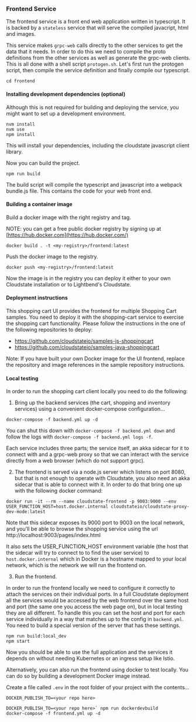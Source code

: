 ### Frontend Service

The frontend service is a front end web application written in typescript.  It is backed by a `stateless` service that will serve the compiled javacript, html and images.

This service makes `grpc-web` calls directly to the other services to get the data that it needs.  In order to do this we need to compile the proto definitions from the other services as well as generate the grpc-web clients.  This is all done with a shell script `protogen.sh`.  Let's first run the protogen script, then compile the service definition and finally compile our typescript.

```
cd frontend
```

#### Installing development dependencies (optional)

Although this is not required for building and deploying the service, you might want to set up a development environment.
```
nvm install
nvm use
npm install
```
This will install your dependencies, including the cloudstate javascript client library.

Now you can build the project.
```
npm run build
```
The build script will compile the typescript and javascript into a webpack bundle.js file. This contains the code for your web front end.

#### Building a container image

Build a docker image with the right registry and tag.

NOTE: you can get a free public docker registry by signing up at [https://hub.docker.com](https://hub.docker.com/)

```
docker build . -t <my-registry>/frontend:latest
```

Push the docker image to the registry.

```
docker push <my-registry>/frontend:latest
```

Now the image is in the registry you can deploy it either to your own Cloudstate installation or to Lightbend's Cloudstate.

#### Deployment instructions

This shopping cart UI provides the frontend for multiple Shopping Cart samples. You need to deploy it with the shopping-cart service to exercise the shopping cart functionality. Please follow the instructions in the one of the following repositories to deploy:

* https://github.com/cloudstateio/samples-js-shoppingcart
* https://github.com/cloudstateio/samples-java-shoppingcart

Note: If you have built your own Docker image for the UI frontend, replace the repository and image references in the sample repository instructions.

#### Local testing

In order to run the shopping cart client locally you need to do the following:

1. Bring up the backend services (the cart, shopping and inventory services) using a convenient docker-compose configuration...

`docker-compose -f backend.yml up -d`

You can shut this down with `docker-compose -f backend.yml down` and follow the logs with `docker-compose -f backend.yml logs -f`.

Each service includes three parts; the service itself, an akka sidecar for it to connect with and a grpc-web proxy so that we can interact with the service directly from a web browser (which do not support grpc).

2. The frontend is served via a node.js server which listens on port 8080, but that is not enough to operate with Cloudstate, you also need an akka sidecar that is able to connect with it. In order to do that bring one up with the following docker command:

`docker run -it --rm --name cloudstate-frontend -p 9003:9000 --env USER_FUNCTION_HOST=host.docker.internal cloudstateio/cloudstate-proxy-dev-mode:latest`

Note that this sidecar exposes its 9000 port to 9003 on the local network, and you'll be able to browse the shopping service using the url http://localhost:9003/pages/index.html

It also sets the USER_FUNCTION_HOST environment variable (the host that the sidecar will try to connect to to find the user service) to `host.docker.internal` which in Docker is a hostname mapped to your local network, which is the network we will run the frontend on.

3. Run the frontend.

In order to run the frontend locally we need to configure it correctly to attach the services on their individual ports. In a full Cloudstate deployment all the services would be accessed by the web frontend over the same host and port (the same one you access the web page on), but in local testing they are all different. To handle this you can set the host and port for each service individually in a way that matches up to the config in `backend.yml`. You need to build a special version of the server that has these settings.

```
npm run build:local_dev
npm start
```

Now you should be able to use the full application and the services it depends on without needing Kubernetes or an ingress setup like Istio.

Alternatively, you can also run the frontend using docker to test locally. You can do so by building a development Docker image instead.

Create a file called `.env` in the root folder of your project with the contents...

`DOCKER_PUBLISH_TO=<your repo here>`

```
DOCKER_PUBLISH_TO=<your repo here>` npm run dockerdevbuild
docker-compose -f frontend.yml up -d
```
